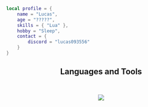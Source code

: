 ```lua
local profile = {
    name = "Lucas",
    age = "?????",
    skills = { "Lua" },
    hobby = "Sleep",
    contact = {
        discord = "lucas093556"
    }
}
```
<h2 align="center">Languages and Tools</h2>
<br/>
<p align="center">
  <a href="https://skillicons.dev">
    <img src="https://skillicons.dev/icons?i=lua,vscode" />
  </a>
</p>
